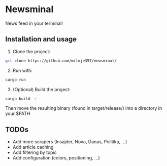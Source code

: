 # Newsminal
News feed in your terminal!

## Installation and usage
 1. Clone the project:
```sh
git clone https://github.com/miloje357/newsminal/
```
 2. Run with:
```sh
cargo run
```
 3. (Optional) Build the project:
```sh
cargo build -r
```
Then move the resulting binary (found in target/release/) into a directory in your $PATH

## TODOs
 - Add more scrapers (Insajder, Nova, Danas, Politika, ...)
 - Add article caching
 - Add filtering by topic
 - Add configuration (colors, positioning, ...)
